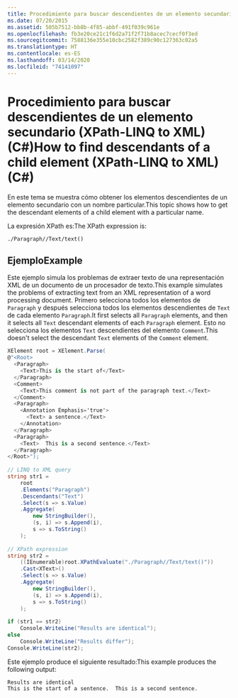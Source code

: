 ```yaml
---
title: Procedimiento para buscar descendientes de un elemento secundario (XPath-LINQ to XML) (C#)
ms.date: 07/20/2015
ms.assetid: 505b7512-bb8b-4f85-abbf-491f039c961e
ms.openlocfilehash: fb3e20ce21c1f6d2a71f2f71b8acec7cecf0f3ed
ms.sourcegitcommit: 7588136e355e10cbc2582f389c90c127363c02a5
ms.translationtype: HT
ms.contentlocale: es-ES
ms.lasthandoff: 03/14/2020
ms.locfileid: "74141097"
---
```

# <a name="how-to-find-descendants-of-a-child-element-xpath-linq-to-xml-c"></a><span data-ttu-id="91abc-102">Procedimiento para buscar descendientes de un elemento secundario (XPath-LINQ to XML) (C#)</span><span class="sxs-lookup"><span data-stu-id="91abc-102">How to find descendants of a child element (XPath-LINQ to XML) (C#)</span></span>
<span data-ttu-id="91abc-103">En este tema se muestra cómo obtener los elementos descendientes de un elemento secundario con un nombre particular.</span><span class="sxs-lookup"><span data-stu-id="91abc-103">This topic shows how to get the descendant elements of a child element with a particular name.</span></span>  
  
 <span data-ttu-id="91abc-104">La expresión XPath es:</span><span class="sxs-lookup"><span data-stu-id="91abc-104">The XPath expression is:</span></span>  
  
 `./Paragraph//Text/text()`  
  
## <a name="example"></a><span data-ttu-id="91abc-105">Ejemplo</span><span class="sxs-lookup"><span data-stu-id="91abc-105">Example</span></span>  
 <span data-ttu-id="91abc-106">Este ejemplo simula los problemas de extraer texto de una representación XML de un documento de un procesador de texto.</span><span class="sxs-lookup"><span data-stu-id="91abc-106">This example simulates the problems of extracting text from an XML representation of a word processing document.</span></span> <span data-ttu-id="91abc-107">Primero selecciona todos los elementos de `Paragraph` y después selecciona todos los elementos descendientes de `Text` de cada elemento `Paragraph`.</span><span class="sxs-lookup"><span data-stu-id="91abc-107">It first selects all `Paragraph` elements, and then it selects all `Text` descendant elements of each `Paragraph` element.</span></span> <span data-ttu-id="91abc-108">Esto no selecciona los elementos `Text` descendientes del elemento `Comment`.</span><span class="sxs-lookup"><span data-stu-id="91abc-108">This doesn't select the descendant `Text` elements of the `Comment` element.</span></span>  
  
```csharp  
XElement root = XElement.Parse(  
@"<Root>  
  <Paragraph>  
    <Text>This is the start of</Text>  
  </Paragraph>  
  <Comment>  
    <Text>This comment is not part of the paragraph text.</Text>  
  </Comment>  
  <Paragraph>  
    <Annotation Emphasis='true'>  
      <Text> a sentence.</Text>  
    </Annotation>  
  </Paragraph>  
  <Paragraph>  
    <Text>  This is a second sentence.</Text>  
  </Paragraph>  
</Root>");  
  
// LINQ to XML query  
string str1 =  
    root  
    .Elements("Paragraph")  
    .Descendants("Text")  
    .Select(s => s.Value)  
    .Aggregate(  
        new StringBuilder(),  
        (s, i) => s.Append(i),  
        s => s.ToString()  
    );  
  
// XPath expression  
string str2 =  
    ((IEnumerable)root.XPathEvaluate("./Paragraph//Text/text()"))  
    .Cast<XText>()  
    .Select(s => s.Value)  
    .Aggregate(  
        new StringBuilder(),  
        (s, i) => s.Append(i),  
        s => s.ToString()  
    );  
  
if (str1 == str2)  
    Console.WriteLine("Results are identical");  
else  
    Console.WriteLine("Results differ");  
Console.WriteLine(str2);  
```  
  
 <span data-ttu-id="91abc-109">Este ejemplo produce el siguiente resultado:</span><span class="sxs-lookup"><span data-stu-id="91abc-109">This example produces the following output:</span></span>  
  
```output  
Results are identical  
This is the start of a sentence.  This is a second sentence.  
```  
  